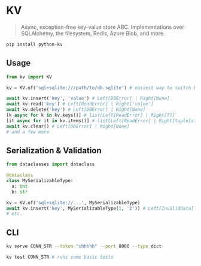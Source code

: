 # KV

> Async, exception-free key-value store ABC. Implementations over SQLAlchemy, the filesystem, Redis, Azure Blob, and more.

```bash
pip install python-kv
```

## Usage

```python
from kv import KV

kv = KV.of('sql+sqlite:///path/to/db.sqlite') # easiest way to switch backends: connection strings

await kv.insert('key', 'value') # Left[DBError] | Right[None]
await kv.read('key') # Left[ReadError] | Right['value']
await kv.delete('key') # Left[DBError] | Right[None]
[k async for k in kv.keys()] # list[Left[ReadError] | Right[T]]
[it async for it in kv.items()] # list[Left[ReadError] | Right[tuple[str, T]]]
await kv.clear() # Left[DBError] | Right[None]
# and a few more
```

## Serialization & Validation
  
```python
from dataclasses import dataclass

@dataclass
class MySerializableType:
  a: int
  b: str

kv = KV.of('sql+sqlite://...', MySerializableType)
await kv.insert('key', MySerializableType(1, '2')) # Left[InvalidData] | Right[None]
# etc.
```

## CLI
  
```bash
kv serve CONN_STR --token "shhhhh" --port 8080 --type dict
```

```bash
kv test CONN_STR # runs some basic tests
```